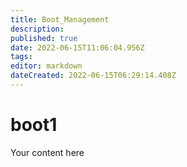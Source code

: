 ```yaml
---
title: Boot_Management
description: 
published: true
date: 2022-06-15T11:06:04.956Z
tags: 
editor: markdown
dateCreated: 2022-06-15T06:29:14.408Z
---
```


# boot1
Your content here